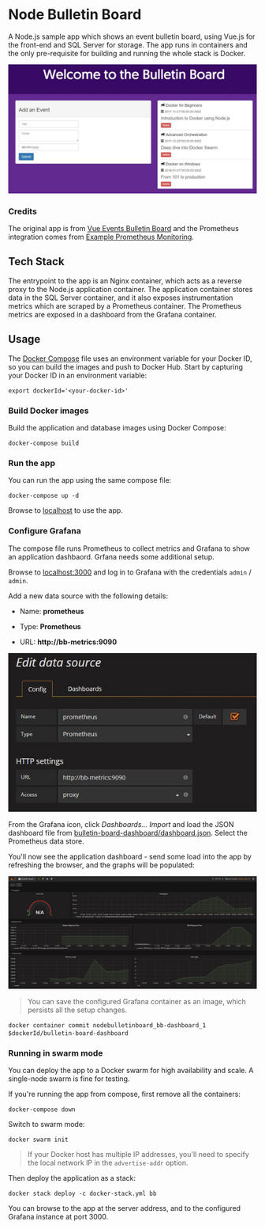 
# Node Bulletin Board

A Node.js sample app which shows an event bulletin board, using Vue.js for the front-end and SQL Server for storage. The app runs in containers and the only pre-requisite for building and running the whole stack is Docker.

![Bulletin Board app](img/bulletin-board.jpg)

### Credits

The original app is from [Vue Events Bulletin Board](https://github.com/chenkie/vue-events-bulletin) and the Prometheus integration comes from [Example Prometheus Monitoring](https://github.com/RisingStack/example-prometheus-nodejs).

## Tech Stack

The entrypoint to the app is an Nginx container, which acts as a reverse proxy to the Node.js application container. The application container stores data in the SQL Server container, and it also exposes instrumentation metrics which are scraped by a Prometheus container. The Prometheus metrics are exposed in a dashboard from the Grafana container. 

## Usage

The [Docker Compose](docker-compose.yml) file uses an environment variable for your Docker ID, so you can build the images and push to Docker Hub. Start by capturing your Docker ID in an environment variable:

```
export dockerId='<your-docker-id>'
```

### Build Docker images

Build the application and database images using Docker Compose:

```
docker-compose build
```

### Run the app

You can run the app using the same compose file:

```
docker-compose up -d
```

Browse to [localhost](http://localhost) to use the app.

### Configure Grafana

The compose file runs Prometheus to collect metrics and Grafana to show an application dashbaord. Grfana needs some additional setup.

Browse to [localhost:3000](http://localhost:3000) and log in to Grafana with the credentials `admin` / `admin`. 

Add a new data source with the following details:

- Name: **prometheus**

- Type: **Prometheus**

- URL: **http://bb-metrics:9090**

![Grafana data source](img/grafana-data-source.jpg)

From the Grafana icon, click _Dashboards... Import_ and load the JSON dashboard file from [bulletin-board-dashboard/dashboard.json](bulletin-board-dashboard/dashboard.json). Select the Prometheus data store.

You'll now see the application dashboard - send some load into the app by refreshing the browser, and the graphs will be populated:

![Grafana dashboard](img/grafana-dashboard.jpg)

> You can save the configured Grafana container as an image, which persists all the setup changes.

```
docker container commit nodebulletinboard_bb-dashboard_1 $dockerId/bulletin-board-dashboard
```

### Running in swarm mode

You can deploy the app to a Docker swarm for high availability and scale. A single-node swarm is fine for testing.

If you're running the app from compose, first remove all the containers:

```
docker-compose down
```

Switch to swarm mode:

```
docker swarm init
```

> If your Docker host has multiple IP addresses, you'll need to specify the local network IP in the `advertise-addr` option.

Then deploy the application as a stack:

```
docker stack deploy -c docker-stack.yml bb
```

You can browse to the app at the server address, and to the configured Grafana instance at port 3000.